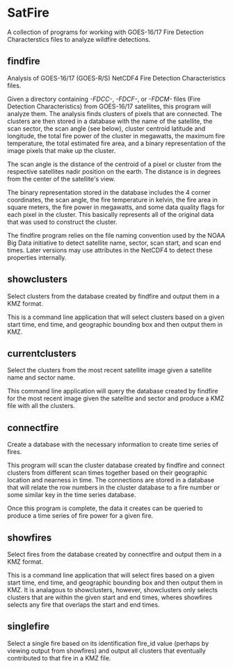 # SatFire
A collection of programs for working with GOES-16/17 Fire Detection Characterstics files to analyze
wildfire detections.

## findfire
Analysis of GOES-16/17 (GOES-R/S) NetCDF4 Fire Detection Characteristics files.

Given a directory containing *-FDCC-*, *-FDCF-*, or *-FDCM-* files (Fire Detection Characteristics)
from GOES-16/17 satellites, this program will analyze them. The analysis finds clusters of pixels
that are connected. The clusters are then stored in a database with the name of the satellite, the
scan sector, the scan angle (see below), cluster centroid latitude and longitude, the total fire 
power of the cluster in megawatts, the maximum fire temperature, the total estimated fire area, and
a binary representation of the image pixels that make up the cluster. 

The scan angle is the distance of the centroid of a pixel or cluster from the respective satellites
nadir position on the earth. The distance is in degrees from the center of the satellite's view.

The binary representation stored in the database includes the 4 corner coordinates, the scan angle,
the fire temperature in kelvin, the fire area in square meters, the fire power in megawatts, and 
some data quality flags for each pixel in the cluster. This basically represents all of the original
data that was used to construct the cluster.

The findfire program relies on the file naming convention used by the NOAA Big Data initiative to
detect satellite name, sector, scan start, and scan end times. Later versions may use attributes in
the NetCDF4 to detect these properties internally.

## showclusters
Select clusters from the database created by findfire and output them in a KMZ format.

This is a command line application that will select clusters based on a given start time, end time,
and geographic bounding box and then output them in KMZ. 

## currentclusters
Select the clusters from the most recent satellite image given a satellite name and sector name.

This command line application will query the database created by findfire for the most recent image
given the satelltie and sector and produce a KMZ file with all the clusters.

## connectfire
Create a database with the necessary information to create time series of fires.

This program will scan the cluster database created by findfire and connect clusters from different
scan times together based on their geographic location and nearness in time. The connections are 
stored in a database that will relate the row numbers in the cluster database to a fire number or 
some similar key in the time series database.

Once this program is complete, the data it creates can be queried to produce a time series of fire
power for a given fire.

## showfires

Select fires from the database created by connectfire and output them in a KMZ format. 

This is a command line application that will select fires based on a given start time, end time,
and geographic bounding box and then output them in KMZ. It is analagous to showclusters, however, 
showclusters only selects clusters that are within the given start and end times, wheres showfires 
selects any fire that overlaps the start and end times.

## singlefire

Select a single fire based on its identification fire_id value (perhaps by viewing output from 
showfires) and output all clusters that eventually contributed to that fire in a KMZ file.

